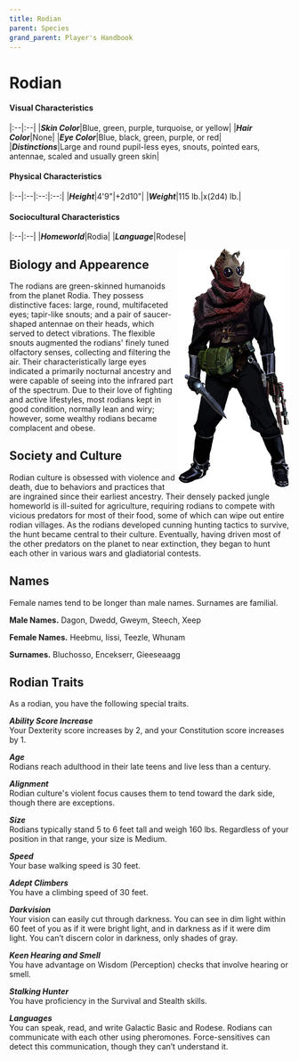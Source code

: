 ```yaml
---
title: Rodian
parent: Species
grand_parent: Player's Handbook
---
```


# Rodian

#### Visual Characteristics

|:--|:--|
|***Skin Color***|Blue, green, purple, turquoise, or yellow|
|***Hair Color***|None|
|***Eye Color***|Blue, black, green, purple, or red|
|***Distinctions***|Large and round pupil-less eyes, snouts, pointed ears, antennae, scaled and usually green skin|

#### Physical Characteristics

|:--|:--|:--:|:--:|
|***Height***|4'9"|+2d10"|
|***Weight***|115 lb.|x(2d4) lb.|

#### Sociocultural Characteristics

|:--|:--|
|***Homeworld***|Rodia|
|***Language***|Rodese|



<img src='../../../zzImages/Species/Rodian.png' style='float:right; float:top; width:200px;'>

## Biology and Appearence
The rodians are green-skinned humanoids from the planet Rodia. They possess distinctive faces: large, round, multifaceted eyes; tapir-like snouts; and a pair of saucer-shaped antennae on their heads, which served to detect vibrations. The flexible snouts augmented the rodians' finely tuned olfactory senses, collecting and filtering the air. Their characteristically large eyes indicated a primarily nocturnal ancestry and were capable of seeing into the infrared part of the spectrum. Due to their love of fighting and active lifestyles, most rodians kept in good condition, normally lean and wiry; however, some wealthy rodians became complacent and obese.

## Society and Culture
Rodian culture is obsessed with violence and death, due to behaviors and practices that are ingrained since their earliest ancestry. Their densely packed jungle homeworld is ill-suited for agriculture, requiring rodians to compete with vicious predators for most of their food, some of which can wipe out entire rodian villages. As the rodians developed cunning hunting tactics to survive, the hunt became central to their culture. Eventually, having driven most of the other predators on the planet to near extinction, they began to hunt each other in various wars and gladiatorial contests.

## Names
Female names tend to be longer than male names. Surnames are familial.

**Male Names.** Dagon, Dwedd, Gweym, Steech, Xeep

**Female Names.** Heebmu, Iissi, Teezle, Whunam

**Surnames.** Bluchosso, Encekserr, Gieeseaagg





## Rodian Traits
As a rodian, you have the following special traits.

***Ability Score Increase*** <br> Your Dexterity score increases by 2, and your Constitution score increases by 1.

***Age*** <br> Rodians reach adulthood in their late teens and live less than a century.

***Alignment*** <br> Rodian culture's violent focus causes them to tend toward the dark side, though there are exceptions.

***Size*** <br> Rodians typically stand 5 to 6 feet tall and weigh 160 lbs. Regardless of your position in that range, your size is Medium.

***Speed*** <br> Your base walking speed is 30 feet.

***Adept Climbers*** <br> You have a climbing speed of 30 feet.

***Darkvision*** <br> Your vision can easily cut through darkness. You can see in dim light within 60 feet of you as if it were bright light, and in darkness as if it were dim light. You can’t discern color in darkness, only shades of gray.

***Keen Hearing and Smell*** <br> You have advantage on Wisdom (Perception) checks that involve hearing or smell.

***Stalking Hunter*** <br> You have proficiency in the Survival and Stealth skills.

***Languages*** <br> You can speak, read, and write Galactic Basic and Rodese. Rodians can communicate with each other using pheromones. Force-sensitives can detect this communication, though they can’t understand it.
